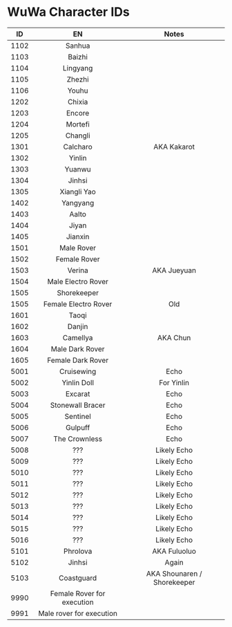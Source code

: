 # WuWa Character IDs

|  ID  | EN | Notes |
| :--: | :--: | :--: |
| 1102 | Sanhua | |
| 1103 | Baizhi | |
| 1104 | Lingyang | |
| 1105 | Zhezhi | |
| 1106 | Youhu | |
| 1202 | Chixia | |
| 1203 | Encore | |
| 1204 | Mortefi | |
| 1205 | Changli | |
| 1301 | Calcharo | AKA Kakarot |
| 1302 | Yinlin | |
| 1303 | Yuanwu | |
| 1304 | Jinhsi | |
| 1305 | Xiangli Yao | |
| 1402 | Yangyang | |
| 1403 | Aalto | |
| 1404 | Jiyan | |
| 1405 | Jianxin | |
| 1501 | Male Rover | |
| 1502 | Female Rover | |
| 1503 | Verina | AKA Jueyuan |
| 1504 | Male Electro Rover | |
| 1505 | Shorekeeper |
| 1505 | Female Electro Rover | Old |
| 1601 | Taoqi | |
| 1602 | Danjin | |
| 1603 | Camellya | AKA Chun |
| 1604 | Male Dark Rover |  |
| 1605 | Female Dark Rover |  |
| 5001 | Cruisewing | Echo |
| 5002 | Yinlin Doll | For Yinlin |
| 5003 | Excarat | Echo |
| 5004 | Stonewall Bracer | Echo |
| 5005 | Sentinel | Echo |
| 5006 | Gulpuff | Echo |
| 5007 | The Crownless | Echo |
| 5008 | ??? | Likely Echo |
| 5009 | ??? | Likely Echo |
| 5010 | ??? | Likely Echo |
| 5011 | ??? | Likely Echo |
| 5012 | ??? | Likely Echo |
| 5013 | ??? | Likely Echo |
| 5014 | ??? | Likely Echo |
| 5015 | ??? | Likely Echo |
| 5016 | ??? | Likely Echo |
| 5101 | Phrolova | AKA Fuluoluo |
| 5102 | Jinhsi | Again |
| 5103 | Coastguard | AKA Shounaren / Shorekeeper |
| 9990 | Female Rover for execution |
| 9991 | Male rover for execution |
